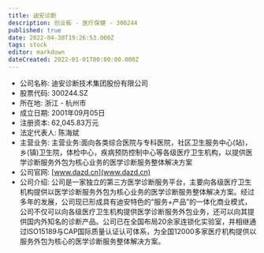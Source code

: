 ```yaml
---
title: 迪安诊断
description: 创业板 - 医疗保健 - 300244
published: true
date: 2022-04-30T19:26:53.000Z
tags: stock
editor: markdown
dateCreated: 2022-01-01T00:00:00.000Z
---
```


- 公司名称: 迪安诊断技术集团股份有限公司
- 股票代码: 300244.SZ
- 所在地: 浙江 - 杭州市
- 成立日期: 2001年09月05日
- 注册资本: 62,045.83万元
- 法定代表人: 陈海斌
- 主营业务: 主营业务:面向各类综合医院与专科医院，社区卫生服务中心(站)，乡(镇)卫生院，体检中心，疾病预防控制中心等各级医疗卫生机构，以提供医学诊断服务外包为核心业务的医学诊断服务整体解决方案
- 公司官网: [www.dazd.cn](www.dazd.cn)
- 公司介绍: 公司是一家独立的第三方医学诊断服务平台，主要向各级医疗卫生机构提供以医学诊断服务外包为核心业务的医学诊断服务整体解决方案。经过多年的发展，公司现已形成具有迪安特色的“服务+产品”的一体化商业模式，公司不仅可以向各级医疗卫生机构提供医学诊断服务外包业务，还可以向其提供国内外知名的诊断产品。公司已在全国布局20余家连锁化实验室，并相继通过ISO15189与CAP国际质量认证认可体系，为全国12000多家医疗机构提供以服务外包为核心的医学诊断服务整体解决方案。


